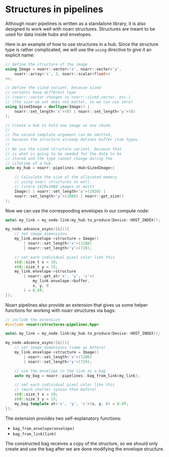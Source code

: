 # Structures in pipelines

Although noarr pipelines is written as a standalone library, it is also designed to work well with noarr structures. Structures are meant to be used for data inside hubs and envelopes.

Here is an example of how to use structures in a hub. Since the structure type is rather complicated, we will use the `using` directive to give it an explicit name:

```cpp
// define the structure of the image
using Image = noarr::vector<'x', noarr::vector<'y',
    noarr::array<'c', 3, noarr::scalar<float>>
>>;

// Define the sized variant, because sized
// variants have different type
// (noarr::vector changes to noarr::sized_vector, etc.)
// (the size we set does not matter, so we can use zero)
using SizedImage = decltype(Image() |
    noarr::set_length<'x'>(0) | noarr::set_length<'y'>(0)
);

// Create a hub to hold one image as one chunk.
//
// The second template argument can be omitted,
// because the structure already defines buffer item types.
//
// We use the sized structure variant, because that
// is what is going to be needed for the data to be
// stored and the type cannot change during the
// lifetime of a hub.
auto my_hub = noarr::pipelines::Hub<SizedImage>(

    // Calculate the size of the allocated memory
    // using noarr structures as well.
    // (store 1920x1080 images at most)
    Image() | noarr::set_length<'x'>(1920) |
    noarr::set_length<'y'>(1080) | noarr::get_size()
);
```

Now we can use the corresponding envelopes in our compute node:

```cpp
auto& my_link = my_node.link(my_hub.to_produce(Device::HOST_INDEX));

my_node.advance_async([&](){
    // set image dimensions
    my_link.envelope->structure = Image()
        | noarr::set_length<'x'>(1280)
        | noarr::set_length<'y'>(720);

    // set each individual pixel color like this
    std::size_t x = 10;
    std::size_t y = 15;
    my_link.envelope->structure
        | noarr::get_at<'x', 'y', 'c'>(
            my_link.envelope->buffer,
            x, y, 0
        ) = 0.8f;
});
```

Noarr pipelines also provide an extension that gives us some helper functions for working with noarr structures via bags:

```cpp
// include the extension
#include <noarr/structures-pipelines.hpp>

auto& my_link = my_node.link(my_hub.to_produce(Device::HOST_INDEX));

my_node.advance_async([&](){
    // set image dimensions (same as before)
    my_link.envelope->structure = Image()
        | noarr::set_length<'x'>(1280)
        | noarr::set_length<'y'>(720);

    // use the envelope in the link as a bag
    auto my_bag = noarr::pipelines::bag_from_link(my_link);

    // set each individual pixel color like this
    // (much shorter syntax than before)
    std::size_t x = 10;
    std::size_t y = 15;
    my_bag.template at<'x', 'y', 'c'>(x, y, 0) = 0.8f;
});
```

The extension provides two self-explanatory functions:

- `bag_from_envelope(envelope)`
- `bag_from_link(link)`

The constructed bag receives a copy of the structure, so we should only create and use the bag after we are done modifying the envelope structure.
